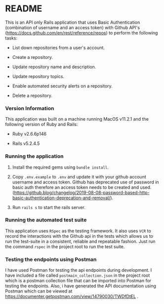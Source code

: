 # README

This is an API only Rails application that uses Basic Authentication (combination of username and an access token) with Github API's (https://docs.github.com/en/rest/reference/repos) to perform the following tasks:

* List down repositories from a user's account.

* Create a repository.

* Update repository name and description.

* Update repository topics.

* Enable automated security alerts on a repository.

* Delete a repository.

### Version Information

This application was built on a machine running MacOS v11.2.1 and the following version of Ruby and Rails:

* Ruby v2.6.6p146

* Rails v5.2.4.5

### Running the application

1. Install the required gems using `bundle install`.

2. Copy `.env.example` to `.env` and update it with your github account username and access token. Github has deprecated use of password in basic auth therefore an access token needs to be created and used. (https://github.blog/changelog/2019-08-08-password-based-http-basic-authentication-deprecation-and-removal/).

3. Run `rails s` to start the rails server.

### Running the automated test suite

This application uses `RSpec` as the testing framework. It also uses `VCR` to record the interactions with the Github api in the tests which allows us to run the test-suite in a consistent, reliable and repeatable fashion. Just run the command `rspec` in the project root to run the test suite.

### Testing the endpoints using Postman

I have used Postman for testing the api endpoints during development. I have included a file called `postmain_collection.json` in the project root which is a postman collection file that can be imported into Postman for testing the endpoints. Also, i have generated the API documentation using Postman which can be viewed at https://documenter.getpostman.com/view/14790030/TWDfDtEL .
